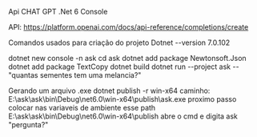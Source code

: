 Api CHAT GPT
.Net 6 Console


API: https://platform.openai.com/docs/api-reference/completions/create

Comandos usados para criação do projeto
Dotnet --version 
	7.0.102

dotnet new console -n ask
cd ask
dotnet add package Newtonsoft.Json
dotnet add package TextCopy
dotnet build
dotnet run --project ask -- "quantas sementes tem uma melancia?"



Gerando um arquivo .exe
dotnet publish -r win-x64
caminho: E:\ask\ask\bin\Debug\net6.0\win-x64\publish\ask.exe
proximo passo colocar nas variaveis de ambiente esse path E:\ask\ask\bin\Debug\net6.0\win-x64\publish
abre o cmd e digita ask "pergunta?"


